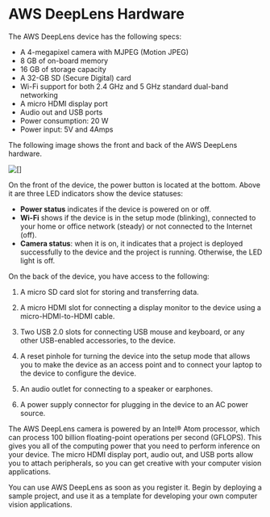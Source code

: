 # AWS DeepLens Hardware<a name="deeplens-hardware"></a>

The AWS DeepLens device has the following specs:
+ A 4\-megapixel camera with MJPEG \(Motion JPEG\)
+ 8 GB of on\-board memory
+ 16 GB of storage capacity
+ A 32\-GB SD \(Secure Digital\) card
+ Wi\-Fi support for both 2\.4 GHz and 5 GHz standard dual\-band networking
+ A micro HDMI display port
+ Audio out and USB ports
+ Power consumption: 20 W
+ Power input: 5V and 4Amps

The following image shows the front and back of the AWS DeepLens hardware\.

![\[\]](http://docs.aws.amazon.com/deeplens/latest/dg/images/deeplens-device-view-front-back.png)

On the front of the device, the power button is located at the bottom\. Above it are three LED indicators show the device statuses:
+ **Power status** indicates if the device is powered on or off\.
+ **Wi\-Fi** shows if the device is in the setup mode \(blinking\), connected to your home or office network \(steady\) or not connected to the Internet \(off\)\. 
+ **Camera status**: when it is on, it indicates that a project is deployed successfully to the device and the project is running\. Otherwise, the LED light is off\.

On the back of the device, you have access to the following:

1. A micro SD card slot for storing and transferring data\.

1. A micro HDMI slot for connecting a display monitor to the device using a micro\-HDMI\-to\-HDMI cable\.

1. Two USB 2\.0 slots for connecting USB mouse and keyboard, or any other USB\-enabled accessories, to the device\.

1. A reset pinhole for turning the device into the setup mode that allows you to make the device as an access point and to connect your laptop to the device to configure the device\.

1. An audio outlet for connecting to a speaker or earphones\.

1. A power supply connector for plugging in the device to an AC power source\.

The AWS DeepLens camera is powered by an Intel® Atom processor, which can process 100 billion floating\-point operations per second \(GFLOPS\)\. This gives you all of the computing power that you need to perform inference on your device\. The micro HDMI display port, audio out, and USB ports allow you to attach peripherals, so you can get creative with your computer vision applications\.

You can use AWS DeepLens as soon as you register it\. Begin by deploying a sample project, and use it as a template for developing your own computer vision applications\.